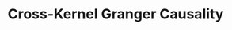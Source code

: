 ---
title: "Cross-Kernel Granger Causality"
img: "xkgc.webp"
image_alt: "Cross-Kernel Granger Causality Image"
link: "https://huggingface.co/datasets/isp-uv-es/Web_site_legacy/resolve/main/code/soft_causality/xkgc.zip"
description: |
  Granger causality (GC) is a widely used approach for detecting causal relations, but it struggles with nonlinearity and nonstationarity. Cross-kernel Granger causality generalizes the method using kernel functions to capture nonlinear cross-relations between variables, addressing the limitations of traditional GC in handling nonstationary processes.
references:
  - "D. Bueso, M. Piles, and G. Camps-Valls. Cross-Information Kernel Causality: Revisiting global teleconnections of ENSO over soil moisture and vegetation. Proceedings of the 9th International Workshop on Climate Informatics: CI 2019."
  - "Revisiting impacts of MJO on soil moisture: a causality perspective. Diego Bueso, Maria Piles, Gustau Camps-Valls. AGU Fall Meeting, San Francisco, USA 2019."
---